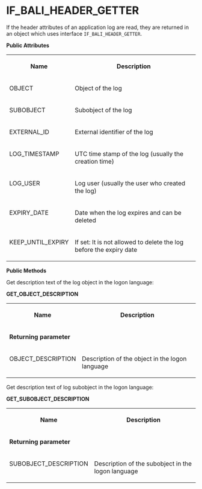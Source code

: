 <!-- loio759b29b4509841bcb381212621bef9c2 -->

# IF\_BALI\_HEADER\_GETTER

If the header attributes of an application log are read, they are returned in an object which uses interface `IF_BALI_HEADER_GETTER`.

**Public Attributes**


<table>
<tr>
<th valign="top">

Name



</th>
<th valign="top">

Description



</th>
</tr>
<tr>
<td valign="top">

OBJECT



</td>
<td valign="top">

Object of the log



</td>
</tr>
<tr>
<td valign="top">

SUBOBJECT



</td>
<td valign="top">

Subobject of the log



</td>
</tr>
<tr>
<td valign="top">

EXTERNAL\_ID



</td>
<td valign="top">

External identifier of the log



</td>
</tr>
<tr>
<td valign="top">

LOG\_TIMESTAMP



</td>
<td valign="top">

UTC time stamp of the log \(usually the creation time\)



</td>
</tr>
<tr>
<td valign="top">

LOG\_USER



</td>
<td valign="top">

Log user \(usually the user who created the log\)



</td>
</tr>
<tr>
<td valign="top">

EXPIRY\_DATE



</td>
<td valign="top">

Date when the log expires and can be deleted



</td>
</tr>
<tr>
<td valign="top">

KEEP\_UNTIL\_EXPIRY



</td>
<td valign="top">

If set: It is not allowed to delete the log before the expiry date



</td>
</tr>
</table>

**Public Methods**



Get description text of the log object in the logon language:

<a name="loio759b29b4509841bcb381212621bef9c2__table_xkf_sjb_xlb"/>**GET\_OBJECT\_DESCRIPTION**


<table>
<tr>
<th valign="top">

Name



</th>
<th valign="top">

Description



</th>
</tr>
<tr>
<td valign="top" colspan="2">

**Returning parameter**



</td>
</tr>
<tr>
<td valign="top">

OBJECT\_DESCRIPTION



</td>
<td valign="top">

Description of the object in the logon language



</td>
</tr>
</table>



Get description text of log subobject in the logon language:

<a name="loio759b29b4509841bcb381212621bef9c2__table_ork_czn_xlb"/>**GET\_SUBOBJECT\_DESCRIPTION**


<table>
<tr>
<th valign="top">

Name



</th>
<th valign="top">

Description



</th>
</tr>
<tr>
<td valign="top" colspan="2">

**Returning parameter**



</td>
</tr>
<tr>
<td valign="top">

SUBOBJECT\_DESCRIPTION



</td>
<td valign="top">

Description of the subobject in the logon language



</td>
</tr>
</table>

